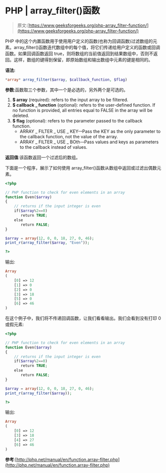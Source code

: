 # PHP | array_filter()函数

> 原文:[https://www.geeksforgeeks.org/php-array_filter-function/](https://www.geeksforgeeks.org/php-array_filter-function/)

PHP 中的这个内置函数用于使用用户定义的函数(也称为回调函数)过滤数组的元素。array_filter()函数迭代数组中的每个值，将它们传递给用户定义的函数或回调函数。如果回调函数返回 true，则将数组的当前值返回到结果数组中，否则不返回。这样，数组的键得到保留，即原始数组和输出数组中元素的键是相同的。

**语法:**

```php
*array* array_filter($array, $callback_function, $flag)
```

**参数**:函数取三个参数，其中一个是必选的，另外两个是可选的。

1.  **$ array** (required): refers to the input array to be filtered.
2.  **$ callback _ function** (optional): refers to the user-defined function. If no function is provided, all entries equal to FALSE in the array will be deleted.
3.  **$ flag** (optional): refers to the parameter passed to the callback function.
    *   ARRAY _ FILTER _ USE _ KEY-–Pass the KEY as the only parameter to the callback function, not the value of the array.
    *   ARRAY _ FILTER _ USE _ BOth-–Pass values and keys as parameters to the callback instead of values.

**返回值**:该函数返回一个过滤后的数组。

下面是一个程序，展示了如何使用 array_filter()函数从数组中返回或过滤出偶数元素。

```php
<?php

// PHP function to check for even elements in an array
function Even($array)
{
    // returns if the input integer is even
    if($array%2==0)
       return TRUE;
    else 
       return FALSE; 
}

$array = array(12, 0, 0, 18, 27, 0, 46);
print_r(array_filter($array, "Even"));

?>
```

输出:

```php
Array
(
    [0] => 12
    [1] => 0
    [2] => 0
    [3] => 18
    [5] => 0
    [6] => 46
)

```

在这个例子中，我们将不传递回调函数，让我们看看输出。我们会看到没有打印 0 或假元素:

```php
<?php

// PHP function to check for even elements in an array
function Even($array)
{
    // returns if the input integer is even
    if($array%2==0)
       return TRUE;
    else 
       return FALSE; 
}

$array = array(12, 0, 0, 18, 27, 0, 46);
print_r(array_filter($array));

?>
```

输出:

```php
Array
(
    [0] => 12
    [3] => 18
    [4] => 27
    [6] => 46
)

```

**参考**:[http://php.net/manual/en/function.array-filter.php](http://php.net/manual/en/function.array-filter.php)